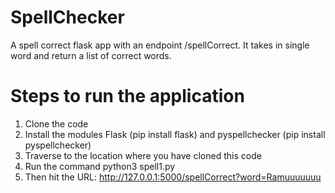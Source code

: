 # SpellChecker

A spell correct flask app with an endpoint /spellCorrect. It takes in single word and return a list of correct words.

# Steps to run the application

1) Clone the code 
2) Install the modules Flask (pip install flask) and pyspellchecker (pip install pyspellchecker)
3) Traverse to the location where you have cloned this code
4) Run the command python3 spell1.py
5) Then hit the URL: http://127.0.0.1:5000/spellCorrect?word=Ramuuuuuuu
